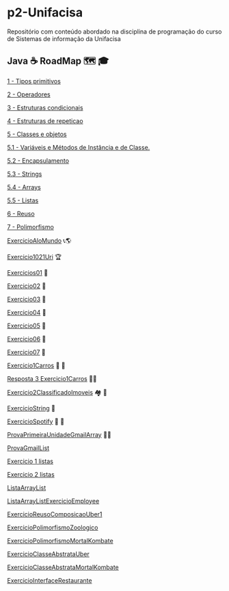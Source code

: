 # p2-Unifacisa
Repositório com conteúdo abordado na disciplina de programação do curso de Sistemas de informação da Unifacisa

## Java :coffee: RoadMap :world_map: :mortar_board:


[1 - Tipos primitivos](https://github.com/wagnersistemalima/p2-Unifacisa/blob/master/conteudo/TiposPrimitivos.md) 

[2 - Operadores](https://github.com/wagnersistemalima/p2-Unifacisa/blob/master/conteudo/operadores.md)

[3 - Estruturas condicionais](https://github.com/wagnersistemalima/p2-Unifacisa/blob/master/conteudo/Estruturas-Condicionais.md)

[4 - Estruturas de repeticao](https://github.com/wagnersistemalima/p2-Unifacisa/blob/master/conteudo/Estruturas-de-Repeticao.md)

[5 - Classes e objetos](https://github.com/wagnersistemalima/p2-Unifacisa/blob/master/conteudo/Classes-Objetos.md)

[5.1 - Variáveis e Métodos de Instância e de Classe.](https://github.com/wagnersistemalima/p2-Unifacisa/blob/master/conteudo/VariaveisEMetodosDeInstanciaDeClasse.md)

[5.2 - Encapsulamento](https://github.com/wagnersistemalima/p2-Unifacisa/blob/master/conteudo/Encapsulamento.md)

[5.3 - Strings](https://github.com/wagnersistemalima/p2-Unifacisa/blob/master/conteudo/Strings.md)

[5.4 - Arrays](https://github.com/wagnersistemalima/p2-Unifacisa/blob/master/conteudo/Arrays.md)

[5.5 - Listas](https://github.com/wagnersistemalima/p2-Unifacisa/blob/master/conteudo/Listas.md)

[6 - Reuso](https://github.com/wagnersistemalima/p2-Unifacisa/blob/master/conteudo/Reuso.md)

[7 - Polimorfismo](https://github.com/wagnersistemalima/p2-Unifacisa/blob/master/conteudo/Polimorfismo.md)

[ExercicioAloMundo](https://github.com/wagnersistemalima/p2-Unifacisa/blob/master/aloMundo/src/application/Program.java) :telephone_receiver::earth_americas:

[Exercicio1021Uri](https://github.com/wagnersistemalima/p2-Unifacisa/blob/master/exercicioUri1021/src/Main.java) :trophy:

[Exercicios01](https://github.com/wagnersistemalima/p2-Unifacisa/blob/master/exercicio01/src/application/Program.java) :1st_place_medal:

[Exercicio02](https://github.com/wagnersistemalima/p2-Unifacisa/blob/master/exercicio02/src/application/Program.java) :1st_place_medal:

[Exercicio03](https://github.com/wagnersistemalima/p2-Unifacisa/blob/master/exercicio03/src/application/Program.java) :1st_place_medal:

[Exercicio04](https://github.com/wagnersistemalima/p2-Unifacisa/blob/master/exercicio04/src/application/Program.java) :1st_place_medal:

[Exercicio05](https://github.com/wagnersistemalima/p2-Unifacisa/blob/master/exercicio05/src/application/Program.java) :1st_place_medal:

[Exercicio06](https://github.com/wagnersistemalima/p2-Unifacisa/blob/master/exercicio06/src/application/Program.java) :1st_place_medal:

[Exercicio07](https://github.com/wagnersistemalima/p2-Unifacisa/blob/master/exercicio07/src/application/Program.java) :1st_place_medal:

[Exercicio1Carros](https://github.com/wagnersistemalima/p2-Unifacisa/tree/master/exercicio1Carro/src) :red_car: :blue_car:

[Resposta 3 Exercicio1Carros](https://github.com/wagnersistemalima/p2-Unifacisa/blob/master/exercicio1Carro/src/descricao.md) :student:

[Exercicio2ClassificadoImoveis](https://github.com/wagnersistemalima/p2-Unifacisa/tree/master/exercicio2Imovel/src) :houses: :hotel:

[ExercicioString](https://github.com/wagnersistemalima/p2-Unifacisa/tree/master/exercicioStrings/src) :ticket:

[ExercicioSpotify](https://github.com/wagnersistemalima/p2-Unifacisa/tree/master/exercicioEncapsulamento1spotfy/src) :saxophone: :guitar:

[ProvaPrimeiraUnidadeGmailArray](https://github.com/wagnersistemalima/p2-Unifacisa/tree/master/provaGmailArray) :student:

[ProvaGmailList](https://github.com/wagnersistemalima/p2-Unifacisa/tree/master/provaGmailList)

[Exercicio 1 listas](https://github.com/wagnersistemalima/p2-Unifacisa/tree/master/exercicio1Listas)

[Exercicio 2 listas](https://github.com/wagnersistemalima/p2-Unifacisa/tree/master/exercicio2Listas)

[ListaArrayList](https://github.com/wagnersistemalima/p2-Unifacisa/tree/master/listaArrayLista)

[ListaArrayListExercicioEmployee](https://github.com/wagnersistemalima/p2-Unifacisa/tree/master/listaArraylistaExercicioEmplooy)

[ExercicioReusoComposicaoUber1](https://github.com/wagnersistemalima/p2-Unifacisa/tree/master/exercicioReusoComposicaoUber)

[ExercicioPolimorfismoZoologico](https://github.com/wagnersistemalima/p2-Unifacisa/tree/master/exercicioPolimorfismoAnimal)

[ExercicioPolimorfismoMortalKombate](https://github.com/wagnersistemalima/p2-Unifacisa/tree/master/exercicioPolimorfismoMortalKombate)

[ExercicioClasseAbstrataUber](https://github.com/wagnersistemalima/p2-Unifacisa/tree/master/exercicioClasseAbstrataUber)

[ExercicioClasseAbstrataMortalKombate](https://github.com/wagnersistemalima/p2-Unifacisa/tree/master/exercicioClasseAbstrataMortalKombate)

[ExercicioInterfaceRestaurante](https://github.com/wagnersistemalima/p2-Unifacisa/tree/master/exercicioInterfaceRestaurante)
